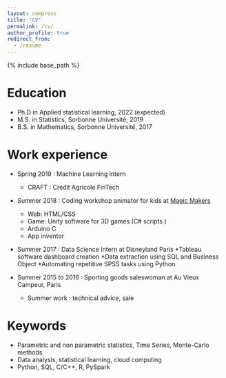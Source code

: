 ```yaml
---
layout: compress
title: "CV"
permalink: /cv/
author_profile: true
redirect_from:
  - /resume
---
```


{% include base_path %}

Education
======
* Ph.D in Applied statistical learning, 2022 (expected)
* M.S. in Statistics, Sorbonne Université, 2019
* B.S. in Mathematics, Sorbonne Université, 2017

Work experience
======

* Spring 2019 : Machine Learning intern
  * CRAFT : Crédit Agricole FinTech
 

* Summer 2018 : Coding workshop animator for kids at [Magic Makers](https://www.magicmakers.fr/)
    * Web: HTML/CSS
    * Game: Unity software for 3D games (C# scripts )
    * Arduino C
    * App inventor
  
* Summer 2017 : Data Science Intern at Disneyland Paris
    *Tableau software dashboard creation
    *Data extraction using SQL and Business Object
    *Automating repetitive SPSS tasks using Python

* Summer 2015 to 2016 : Sporting goods saleswoman at Au Vieux Campeur, Paris
  * Summer work : technical advice, sale

Keywords
======
* Parametric and non parametric statistics, Time Series, Monte-Carlo methods, 
* Data analysis, statistical learning, cloud computing
* Python, SQL, C/C++, R, PySpark
